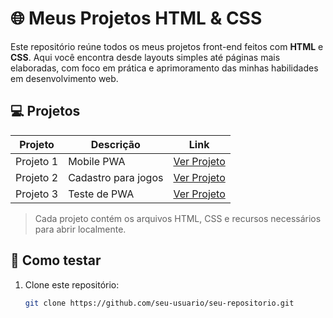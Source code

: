 # 🌐 Meus Projetos HTML & CSS

Este repositório reúne todos os meus projetos front-end feitos com **HTML** e **CSS**. Aqui você encontra desde layouts simples até páginas mais elaboradas, com foco em prática e aprimoramento das minhas habilidades em desenvolvimento web.

## 💻 Projetos

| Projeto | Descrição | Link |
|---------|-----------|------|
| Projeto 1 | Mobile PWA | [Ver Projeto](https://github.com/roxootiago/html-css/tree/bb4474750de4f2bc8e8c55e6e42926e39d21eaf4/mobile-pwa) |
| Projeto 2 | Cadastro para jogos | [Ver Projeto](https://github.com/roxootiago/html-css/tree/bb4474750de4f2bc8e8c55e6e42926e39d21eaf4/sistema-de-cadastro-de-jogos) |
| Projeto 3 | Teste de PWA | [Ver Projeto](https://github.com/roxootiago/html-css/tree/bb4474750de4f2bc8e8c55e6e42926e39d21eaf4/teste-pwa) |

> Cada projeto contém os arquivos HTML, CSS e recursos necessários para abrir localmente.

## 🚀 Como testar

1. Clone este repositório:  
   ```bash
   git clone https://github.com/seu-usuario/seu-repositorio.git
